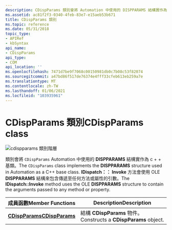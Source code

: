 ```yaml
---
description: CDispParams 類別會將 Automation 中使用的 DISPPARAMS 結構實作為 c + + 基類。 IDispatch：： Invoke 方法會使用 OLE DISPPARAMS 結構來包含傳遞至任何方法或屬性的引數。
ms.assetid: ac81f2f3-0340-4feb-83e7-e15aeb53b671
title: CDispParams 類別
ms.topic: reference
ms.date: 05/31/2018
topic_type:
- APIRef
- kbSyntax
api_name:
- CDispParams
api_type:
- COM
api_location: ''
ms.openlocfilehash: 7471d7be9f7068c00150981db0c7b08c53f82074
ms.sourcegitcommit: a47bd86f517de76374e4fff33cfeb613eb259a7e
ms.translationtype: MT
ms.contentlocale: zh-TW
ms.lasthandoff: 01/06/2021
ms.locfileid: "103935961"
---
```

# <a name="cdispparams-class"></a><span data-ttu-id="876b6-104">CDispParams 類別</span><span class="sxs-lookup"><span data-stu-id="876b6-104">CDispParams class</span></span>

![cdispparams 類別階層](images/cutil11.png)

<span data-ttu-id="876b6-106">類別會將 `CDispParams` Automation 中使用的 **DISPPARAMS** 結構實作為 c + + 基類。</span><span class="sxs-lookup"><span data-stu-id="876b6-106">The `CDispParams` class implements the **DISPPARAMS** structure used in Automation as a C++ base class.</span></span> <span data-ttu-id="876b6-107">**IDispatch：： Invoke** 方法會使用 OLE **DISPPARAMS** 結構來包含傳遞至任何方法或屬性的引數。</span><span class="sxs-lookup"><span data-stu-id="876b6-107">The **IDispatch::Invoke** method uses the OLE **DISPPARAMS** structure to contain the arguments passed to any method or property.</span></span>



| <span data-ttu-id="876b6-108">成員函數</span><span class="sxs-lookup"><span data-stu-id="876b6-108">Member Functions</span></span>                               | <span data-ttu-id="876b6-109">Description</span><span class="sxs-lookup"><span data-stu-id="876b6-109">Description</span></span>                          |
|------------------------------------------------|--------------------------------------|
| [<span data-ttu-id="876b6-110">**CDispParams**</span><span class="sxs-lookup"><span data-stu-id="876b6-110">**CDispParams**</span></span>](cdispparams-cdispparams.md) | <span data-ttu-id="876b6-111">結構 **CDispParams** 物件。</span><span class="sxs-lookup"><span data-stu-id="876b6-111">Constructs a **CDispParams** object.</span></span> |



 

 

 



